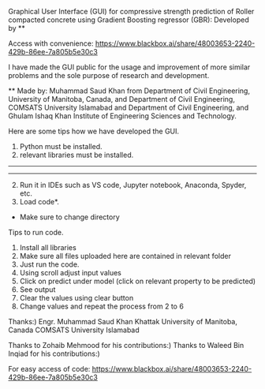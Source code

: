 Graphical User Interface (GUI) for compressive strength prediction of Roller compacted concrete using Gradient Boosting regressor (GBR):
Developed by **

Access with convenience: https://www.blackbox.ai/share/48003653-2240-429b-86ee-7a805b5e30c3

I have made the GUI public for the usage and improvement of more similar problems and the sole purpose of research and development.

** Made by: 
Muhammad Saud Khan from Department of Civil Engineering, University of Manitoba, Canada, and Department of Civil Engineering, COMSATS University Islamabad and Department of Civil Engineering, and Ghulam Ishaq Khan Institute of Engineering Sciences and Technology.

Here are some tips how we have developed the GUI.
1) Python must be installed.
2) relevant libraries must be installed.
-------------------------------------------------------------
-------------------------------------------------------------

2) Run it in IDEs such as VS code, Jupyter notebook, Anaconda, Spyder, etc.
3) Load code*.

* Make sure to change directory 

Tips to run code.
1) Install all libraries
2) Make sure all files uploaded here are contained in relevant folder
3) Just run the code.
4) Using scroll adjust input values
5) Click on predict under model (click on relevant property to be predicted)
6) See output
7) Clear the values using clear button
8) Change values and repeat the process from 2 to 6

Thanks:)
Engr. Muhammad Saud Khan Khattak
University of Manitoba, Canada
COMSATS University Islamabad

Thanks to Zohaib Mehmood for his contributions:)
Thanks to Waleed Bin Inqiad for his contributions:)


For easy access of code: https://www.blackbox.ai/share/48003653-2240-429b-86ee-7a805b5e30c3
